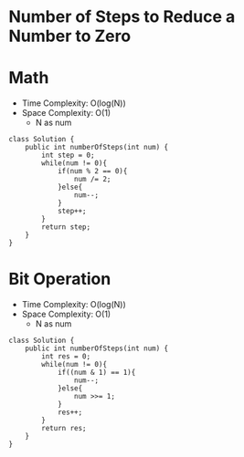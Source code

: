 # Number of Steps to Reduce a Number to Zero

# Math

- Time Complexity: O(log(N))
- Space Complexity: O(1)
  - N as num

```
class Solution {
    public int numberOfSteps(int num) {
        int step = 0;
        while(num != 0){
            if(num % 2 == 0){
                num /= 2;
            }else{
                num--;
            }
            step++;
        }
        return step;
    }
}
```

# Bit Operation

- Time Complexity: O(log(N))
- Space Complexity: O(1)
  - N as num

```
class Solution {
    public int numberOfSteps(int num) {
        int res = 0;
        while(num != 0){
            if((num & 1) == 1){
                num--;
            }else{
                num >>= 1;
            }
            res++;
        }
        return res;
    }
}
```
